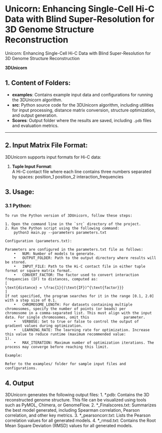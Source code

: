 # Unicorn: Enhancing Single-Cell Hi-C Data with Blind Super-Resolution for 3D Genome Structure Reconstruction
Unicorn: Enhancing Single-Cell Hi-C Data with Blind Super-Resolution for 3D Genome Structure Reconstruction

**3DUnicorn**

## 1. Content of Folders:

- **examples**: Contains example input data and configurations for running the 3DUnicorn algorithm.
- **src**: Python source code for the 3DUnicorn algorithm, including utilities for input processing, distance matrix conversion, structure optimization, and output generation.
- **Scores**: Output folder where the results are saved, including `.pdb` files and evaluation metrics.

---

## 2. Input Matrix File Format:

3DUnicorn supports input formats for Hi-C data:

1. **Tuple Input Format**:  
   A Hi-C contact file where each line contains three numbers separated by spaces:
   position_1 position_2 interaction_frequencies

## 3. Usage:

### 3.1 Python:

	To run the Python version of 3DUnicorn, follow these steps:
	
	1. Open the command line in the `src` directory of the project.
	2. Run the Python script using the following command:
		python3 main.py --parameters parameters.txt

  	Configuration (parameters.txt):

	Parameters are configured in the parameters.txt file as follows:
		•	NUM: Number of models to generate.
		•	OUTPUT_FOLDER: Path to the output directory where results will be stored.
		•	INPUT_FILE: Path to the Hi-C contact file in either tuple format or square matrix format.
		•	CONVERT_FACTOR: The factor used to convert interaction frequencies (IF) to distances, computed as:
	[
	\text{distance} = \frac{1}{(\text{IF})^{\text{factor}}}
	]
	If not specified, the program searches for it in the range [0.1, 2.0] with a step size of 0.1.
		•	CHROMOSOME_LENGTH: For datasets containing multiple chromosomes, specify the number of points (or beads) per 				chromosome in a comma-separated list. This must align with the input data. For single chromosomes, omit this 				parameter.
		•	VERBOSE: Set to true or false to control the output of gradient values during optimization.
		•	LEARNING_RATE: The learning rate for optimization. Increase this value to reduce runtime (maximum recommended value: 			1).
		•	MAX_ITERATION: Maximum number of optimization iterations. The process may converge before reaching this limit.
	
	Example:
	
	Refer to the examples/ folder for sample input files and configurations.

## 4. Output

3DUnicorn generates the following output files:
	1.	*.pdb:
		Contains the 3D reconstructed genome structure. This file can be visualized using tools such as PyMOL, Chimera, or 			GenomeFlow.
	2.	*_Finalscores.txt:
		Summarizes the best model generated, including Spearman correlation, Pearson correlation, and other key metrics.
	3.	*_pearsoncorr.txt:
		Lists the Pearson correlation values for all generated models.
	4.	*_rmsd.txt:
		Contains the Root Mean Square Deviation (RMSD) values for all generated models.
